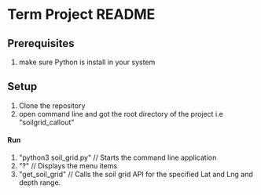 # Term Project README

## Prerequisites

1. make sure Python is install in your system

## Setup

1. Clone the repository
2. open command line and got the root directory of the project i.e "soilgrid_callout"

#### Run
1. "python3 soil_grid.py" // Starts the command line application
2. "?" // Displays the menu items
3. "get_soil_grid" // Calls the soil grid API for the specified Lat and Lng and depth range.